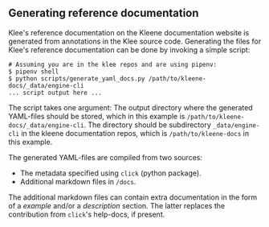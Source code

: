 ## Generating reference documentation

Klee's reference documentation on the Kleene documentation website is generated from
annotations in the Klee source code. Generating the files for Klee's reference documentation
can be done by invoking a simple script:

```console
# Assuming you are in the klee repos and are using pipenv:
$ pipenv shell
$ python scripts/generate_yaml_docs.py /path/to/kleene-docs/_data/engine-cli
... script output here ...
```

The script takes one argument: The output directory where the generated YAML-files
should be stored, which in this example is `/path/to/kleene-docs/_data/engine-cli`.
The directory should be subdirectory `_data/engine-cli` in the kleene documentation
repos, which is `/path/to/kleene-docs` in this example.

The generated YAML-files are compiled from two sources:

- The metadata specified using `click` (python package).
- Additional markdown files in `/docs`.

The additional markdown files can contain extra documentation in the form of a *example*
and/or a *description* section. The latter replaces the contribution from `click`'s
help-docs, if present.
